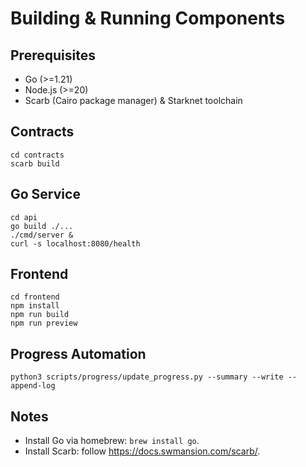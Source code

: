 # Building & Running Components

## Prerequisites
- Go (>=1.21)
- Node.js (>=20)
- Scarb (Cairo package manager) & Starknet toolchain

## Contracts
```
cd contracts
scarb build
```

## Go Service
```
cd api
go build ./...
./cmd/server &
curl -s localhost:8080/health
```

## Frontend
```
cd frontend
npm install
npm run build
npm run preview
```

## Progress Automation
```
python3 scripts/progress/update_progress.py --summary --write --append-log
```

## Notes
- Install Go via homebrew: `brew install go`.
- Install Scarb: follow https://docs.swmansion.com/scarb/.
